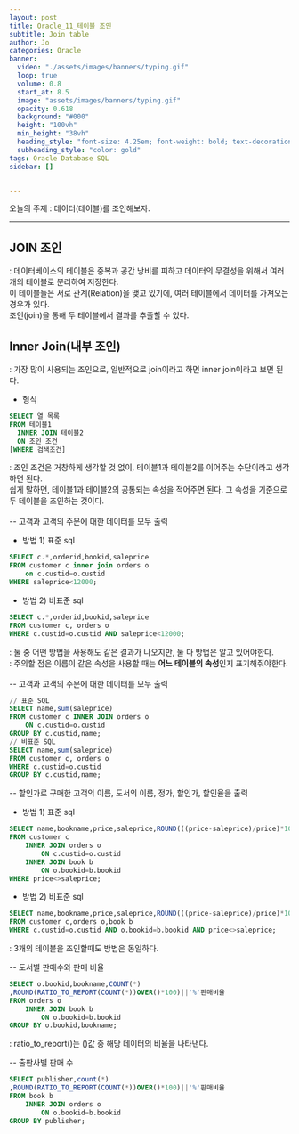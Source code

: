 ```yaml
---
layout: post
title: Oracle_11_테이블 조인
subtitle: Join table
author: Jo
categories: Oracle
banner:
  video: "./assets/images/banners/typing.gif"
  loop: true
  volume: 0.8
  start_at: 8.5
  image: "assets/images/banners/typing.gif"
  opacity: 0.618
  background: "#000"
  height: "100vh"
  min_height: "38vh"
  heading_style: "font-size: 4.25em; font-weight: bold; text-decoration: underline"
  subheading_style: "color: gold"
tags: Oracle Database SQL
sidebar: []


---
```


오늘의 주제 : 데이터(테이블)를 조인해보자. <br>
 * * *
 
## JOIN 조인
: 데이터베이스의 테이블은 중복과 공간 낭비를 피하고 데이터의 무결성을 위해서 여러 개의 테이블로 분리하여 저장한다.<br>
이 테이블들은 서로 관계(Relation)을 맺고 있기에, 여러 테이블에서 데이터를 가져오는 경우가 있다.<br>
조인(join)을 통해 두 테이블에서 결과를 추출할 수 있다.<br>

## Inner Join(내부 조인)
: 가장 많이 사용되는 조인으로, 일반적으로 join이라고 하면 inner join이라고 보면 된다.
- 형식
```sql
SELECT 열 목록
FROM 테이블1
  INNER JOIN 테이블2
  ON 조인 조건
[WHERE 검색조건]
```
: 조인 조건은 거창하게 생각할 것 없이, 테이블1과 테이블2를 이어주는 수단이라고 생각하면 된다.<br>
쉽게 말하면, 테이블1과 테이블2의 공통되는 속성을 적어주면 된다. 그 속성을 기준으로 두 테이블을 조인하는 것이다.<br><br>
-- 고객과 고객의 주문에 대한 데이터를 모두 출력
- 방법 1) 표준 sql
```sql
SELECT c.*,orderid,bookid,saleprice
FROM customer c inner join orders o
    on c.custid=o.custid
WHERE saleprice<12000;
```
- 방법 2) 비표준 sql
```sql
SELECT c.*,orderid,bookid,saleprice
FROM customer c, orders o
WHERE c.custid=o.custid AND saleprice<12000;
```
: 둘 중 어떤 방법을 사용해도 같은 결과가 나오지만, 둘 다 방법은 알고 있어야한다.<br>
: 주의할 점은 이름이 같은 속성을 사용할 때는 <b>어느 테이블의 속성</b>인지 표기해줘야한다.<br><br>
-- 고객과 고객의 주문에 대한 데이터를 모두 출력
```sql
// 표준 SQL
SELECT name,sum(saleprice)
FROM customer c INNER JOIN orders o
    ON c.custid=o.custid
GROUP BY c.custid,name;
// 비표준 SQL
SELECT name,sum(saleprice)
FROM customer c, orders o
WHERE c.custid=o.custid
GROUP BY c.custid,name;
```

-- 할인가로 구매한 고객의 이름, 도서의 이름, 정가, 할인가, 할인율을 출력
- 방법 1) 표준 sql
```sql
SELECT name,bookname,price,saleprice,ROUND(((price-saleprice)/price)*100) 할인율
FROM customer c
    INNER JOIN orders o
        ON c.custid=o.custid
    INNER JOIN book b
        ON o.bookid=b.bookid
WHERE price<>saleprice;
```
- 방법 2) 비표준 sql
```sql
SELECT name,bookname,price,saleprice,ROUND(((price-saleprice)/price)*100) 할인율
FROM customer c,orders o,book b
WHERE c.custid=o.custid AND o.bookid=b.bookid AND price<>saleprice;
```
: 3개의 테이블을 조인할때도 방법은 동일하다.<br>

-- 도서별 판매수와 판매 비율
```sql
SELECT o.bookid,bookname,COUNT(*)
,ROUND(RATIO_TO_REPORT(COUNT(*))OVER()*100)||'%'판매비율
FROM orders o
    INNER JOIN book b
        ON o.bookid=b.bookid
GROUP BY o.bookid,bookname;
```
: ratio_to_report()는 ()값 중 해당 데이터의 비율을 나타낸다.<br>

-- 출판사별 판매 수
```sql
SELECT publisher,count(*)
,ROUND(RATIO_TO_REPORT(COUNT(*))OVER()*100)||'%'판매비율
FROM book b
    INNER JOIN orders o
        ON o.bookid=b.bookid
GROUP BY publisher;
```


